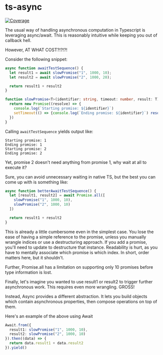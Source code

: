 # ts-async
[![Coverage](https://sonarcloud.io/api/project_badges/measure?project=LiveRamp_ts-async&metric=coverage&token=50fd11bd0e319d169c0c3d49c87cb6f17d32ee41)](https://sonarcloud.io/dashboard?id=LiveRamp_ts-mutations)

The usual way of handling asynchronous computation in Typescript is leveraging async/await. This is reasonably intuitive while keeping you out of callback hell.

However, AT WHAT COST?!?!?!

Consider the following snippet: 
```typescript
async function awaitTestSequence() {
  let result1 = await slowPromise("1", 1000, 10);
  let result2 = await slowPromise("2", 1000, 20);

  return result1 + result2
}

function slowPromise<T>(identifier: string, timeout: number, result: T): Promise<T> {
  return new Promise((resolve) => {
    console.log(`Starting promise: ${identifier}`)
    setTimeout(() => {console.log(`Ending promise: ${identifier}`) resolve(result)}, timeout)
  })
}
```

Calling `awaitTestSequence` yields output like:
```
Starting promise: 1
Ending promise: 1
Starting promise: 2
Ending promise: 2
```

Yet, promise 2 doesn't need anything from promise 1, why wait at all to execute it? 

Sure, you can avoid unnecessary waiting in native TS, but the best you can come up with is something like: 

```typescript 
async function betterAwaitTestSequence() {
  let [result1, result2] = await Promise.all([
    slowPromise("1", 1000, 10),
    slowPromise("2", 1000, 10)
  ])

  return result1 + result2
}
```

This is already a little cumbersome even in the simplest case. You lose the ease of having a simple reference to the promise, unless you
manually wrangle indices or use a destructuring approach. If you add a promise, you'll need to update to destructure that instance. Readability is hurt, as you have to mentally associate which promise is which index. In short, order matters here, but it shouldn't. 

Further, Promise.all has a limitation on supporting only 10 promises before type information is lost. 

Finally, let's imagine you wanted to use result1 or result2 to trigger further asynchronous work. This requires even more wrangling. GROSS! 

Instead, Async provides a different abstraction. It lets you build objects which contain asynchronous properties, then compose operations on top of them. 

Here's an example of the above using Await
```typescript
Await.from({
  result1: slowPromise("1", 1000, 10),
  result2: slowPromise("2", 1000, 10)
}).then((data) => {
  return data.result1 + data.result2
}).yield() 
``` 

